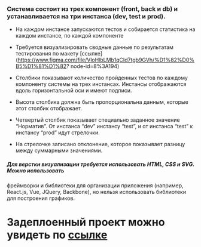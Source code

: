 ### Система состоит из трех компонент (front, back и db) и устанавливается на три инстанса (dev, test и prod). 
* На каждом инстансе запускаются тестов и собирается статистика на каждом инстансе, по 
каждой компоненте
* Требуется визуализировать сводные данные по результатам тестирования по макету [ссылке](https://www.figma.com/file/VloHlbLMb1qCId7tgb9GVh/%D1%82%D0%B5%D1%81%D1%82?
node-id=8%3A194)
* Столбики показывают количество пройденных тестов по каждому компоненту системы на
трех инстансах. Инстансы отображаются вдоль горизонтальной оси и имеют подписи. 

* Высота столбика должна быть пропорциональна данным, которые этот столбик 
отображает. 
* Четвертый столбик показывает специально заданное значение “Норматив”.
От инстанса “dev” инстансу “test”, и от инстанса “test” к инстансу “prod” идут стрелочки. 
* На стрелочке записано отклонение, которое показывает разницу между суммарными 
значениями.

##### Для верстки визуализации требуется использовать HTML, CSS и SVG. Можно использовать
фреймворки и библиотеки для организации приложения (например, React.js, Vue, JQuery, 
Backbone), но нельзя использовать библиотеки для построения графиков.

# Задеплоенный проект можно увидеть по [ссылке]()